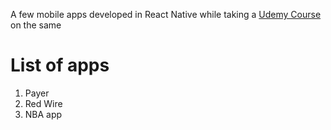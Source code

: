 A few mobile apps developed in React Native while taking a [Udemy Course](https://www.udemy.com/course/the-complete-react-native-course-create-beautiful-apps/) on the same

# List of apps

1. Payer
2. Red Wire
3. NBA app
